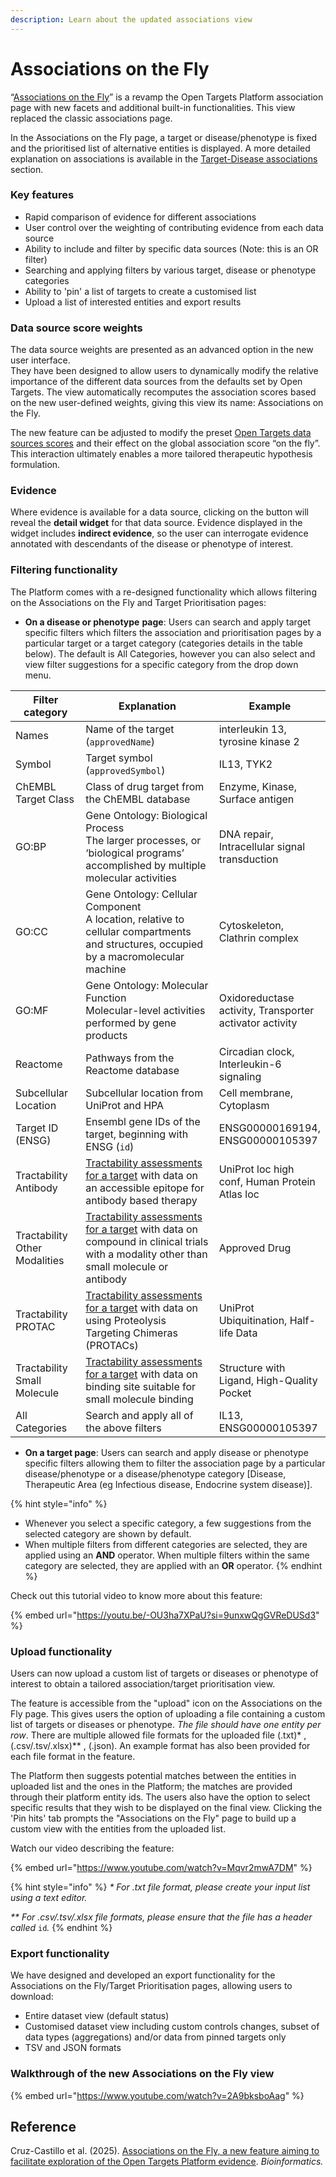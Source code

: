 ```yaml
---
description: Learn about the updated associations view
---
```


# Associations on the Fly

“[Associations on the Fly](https://platform.opentargets.org/disease/EFO_0005774/associations)” is a revamp the Open Targets Platform association page with new facets and additional built-in functionalities. This view replaced the classic associations page.

In the Associations on the Fly page, a target or disease/phenotype is fixed and the prioritised list of alternative entities is displayed. A more detailed explanation on associations is available in the [Target-Disease associations](../associations.md) section.

### Key features

* Rapid comparison of evidence for different associations
* User control over the weighting of contributing evidence from each data source
* Ability to include and filter by specific data sources (Note: this is an OR filter)&#x20;
* Searching and applying filters by various target, disease or phenotype categories
* Ability to 'pin' a list of targets to create a customised list
* Upload a list of interested entities and export results

### Data source score weights

The data source weights are presented as an advanced option in the new user interface.\
They have been designed to allow users to dynamically modify the relative importance of the different data sources from the defaults set by Open Targets. The view automatically recomputes the association scores based on the new user-defined weights, giving this view its name: Associations on the Fly.

The new feature can be adjusted to modify the preset [Open Targets data sources scores](https://platform-docs.opentargets.org/associations#data-source-weights) and their effect on the global association score “on the fly”. This interaction ultimately enables a more tailored therapeutic hypothesis formulation.

### Evidence

Where evidence is available for a data source, clicking on the button will reveal the **detail widget** for that data source. Evidence displayed in the widget includes **indirect evidence**, so the user can interrogate evidence annotated with descendants of the disease or phenotype of interest.

### Filtering functionality

The Platform comes with a re-designed functionality which allows filtering on the Associations on the Fly and Target Prioritisation pages:

* **On a disease or phenotype** **page**: Users can search and apply target specific filters which filters the association and prioritisation pages by a particular target or a target category (categories details in the table below). The default is All Categories, however you can also select and view filter suggestions for a specific category from the drop down menu.&#x20;

<table><thead><tr><th width="136">Filter category</th><th width="426">Explanation</th><th>Example</th></tr></thead><tbody><tr><td>Names</td><td>Name of the target (<code>approvedName</code>)</td><td>interleukin 13, tyrosine kinase 2</td></tr><tr><td>Symbol</td><td>Target symbol (<code>approvedSymbol</code>)</td><td>IL13, TYK2 </td></tr><tr><td>ChEMBL Target Class</td><td>Class of drug target from the ChEMBL database</td><td>Enzyme, Kinase, Surface antigen</td></tr><tr><td>GO:BP</td><td>Gene Ontology: Biological Process<br>The larger processes, or ‘biological programs’ accomplished by multiple molecular activities</td><td>DNA repair, Intracellular signal transduction</td></tr><tr><td>GO:CC</td><td>Gene Ontology: Cellular Component<br>A location, relative to cellular compartments and structures, occupied by a macromolecular machine</td><td>Cytoskeleton, Clathrin complex</td></tr><tr><td>GO:MF</td><td>Gene Ontology: Molecular Function<br>Molecular-level activities performed by gene products</td><td>Oxidoreductase activity, Transporter activator activity</td></tr><tr><td>Reactome</td><td>Pathways from the Reactome database</td><td>Circadian clock, Interleukin-6 signaling</td></tr><tr><td>Subcellular Location</td><td>Subcellular location from UniProt and HPA</td><td>Cell membrane, Cytoplasm</td></tr><tr><td>Target ID (ENSG)</td><td>Ensembl gene IDs of the target, beginning with ENSG (<code>id</code>)</td><td>ENSG00000169194, ENSG00000105397</td></tr><tr><td>Tractability Antibody</td><td><a href="https://platform-docs.opentargets.org/target/tractability#antibody">Tractability assessments for a target</a> with data on an accessible epitope for antibody based therapy</td><td>UniProt loc high conf, Human Protein Atlas loc</td></tr><tr><td>Tractability Other Modalities</td><td><a href="https://platform-docs.opentargets.org/target/tractability#assessments">Tractability assessments for a target</a> with data on compound in clinical trials with a modality other than small molecule or antibody</td><td>Approved Drug</td></tr><tr><td>Tractability PROTAC</td><td><a href="https://platform-docs.opentargets.org/target/tractability#protac">Tractability assessments for a target</a> with data on using Proteolysis Targeting Chimeras (PROTACs)</td><td>UniProt Ubiquitination, Half-life Data</td></tr><tr><td>Tractability Small Molecule</td><td><a href="https://platform-docs.opentargets.org/target/tractability#small-molecule">Tractability assessments for a target</a> with data on binding site suitable for small molecule binding</td><td>Structure with Ligand, High-Quality Pocket</td></tr><tr><td>All Categories</td><td>Search and apply all of the above filters</td><td>IL13, ENSG00000105397</td></tr></tbody></table>

* **On a target page**: Users can search and apply disease or phenotype specific filters allowing them to filter the association page by a particular disease/phenotype or a disease/phenotype category \[Disease, Therapeutic Area (eg Infectious disease, Endocrine system disease)].

{% hint style="info" %}
- Whenever you select a specific category, a few suggestions from the selected category are shown by default.
- When multiple filters from different categories are selected, they are applied using an **AND** operator. When multiple filters within the same category are selected, they are applied with an **OR** operator.
{% endhint %}

Check out this tutorial video to know more about this feature:

{% embed url="https://youtu.be/-OU3ha7XPaU?si=9unxwQgGVReDUSd3" %}

### Upload functionality

Users can now upload a custom list of targets or diseases or phenotype of interest to obtain a tailored association/target prioritisation view.

The feature is accessible from the "upload" icon on the Associations on the Fly page. This gives users the option of uploading a file containing a custom list of targets or diseases or phenotype. _The file should have one entity per row_. There are multiple allowed file formats for the uploaded file (.txt)\* , (.csv/.tsv/.xlsx)\*\* , (.json). An example format has also been provided for each file format in the feature.

The Platform then suggests potential matches between the entities in uploaded list and the ones in the Platform; the matches are provided through their platform entity ids. The users also have the option to select specific results that they wish to be displayed on the final view. Clicking the 'Pin hits' tab prompts the "Associations on the Fly" page to build up a custom view with the entities from the uploaded list.&#x20;

Watch our video describing the feature:

{% embed url="https://www.youtube.com/watch?v=Mqvr2mwA7DM" %}

{% hint style="info" %}
_\* For .txt file format, please create your input list using a text editor._

_\*\* For .csv/.tsv/.xlsx file formats, please ensure that the file has a header called_ `id`_._
{% endhint %}

### Export functionality

We have designed and developed an export functionality for the Associations on the Fly/Target Prioritisation pages, allowing users to download:

* Entire dataset view (default status)
* Customised dataset view including custom controls changes, subset of data types (aggregations) and/or data from pinned targets only
* TSV and JSON formats

### Walkthrough of the new Associations on the Fly view

{% embed url="https://www.youtube.com/watch?v=2A9bksboAag" %}

## Reference

Cruz-Castillo et al. (2025). [Associations on the Fly, a new feature aiming to facilitate exploration of the Open Targets Platform evidence](https://academic.oup.com/bioinformatics/article/41/4/btaf070/8010255). _Bioinformatics._
